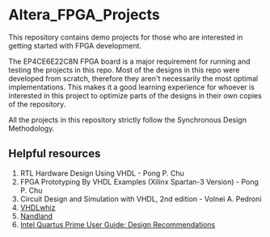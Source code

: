# Altera_FPGA_Projects  

This repository contains demo projects for those who are interested in getting started with FPGA development.  

The EP4CE6E22C8N FPGA board is a major requirement for running and testing the projects in this repo. Most of the designs in this repo were developed from scratch, therefore they aren't necessarily the most optimal implementations. This makes it a good learning experience for whoever is interested in this project to optimize parts of the designs in their own copies of the repository.   

All the projects in this repository strictly follow the Synchronous Design Methodology.   


## Helpful resources  
1. RTL Hardware Design Using VHDL - Pong P. Chu
2. FPGA Prototyping By VHDL Examples (Xilinx Spartan-3 Version) - Pong P. Chu
3. Circuit Design and Simulation with VHDL, 2nd edition - Volnei A. Pedroni
4. [VHDLwhiz](https://vhdlwhiz.com/)    
5. [Nandland](https://nandland.com/)  
6. [Intel Quartus Prime User Guide: Design Recommendations](https://drive.google.com/file/d/10ceeMwrubd7WwAiYCywm3BV2gu6W5p9I/view?usp=sharing)  
   
